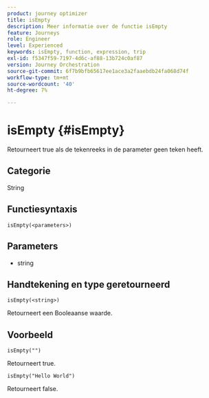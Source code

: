 ```yaml
---
product: journey optimizer
title: isEmpty
description: Meer informatie over de functie isEmpty
feature: Journeys
role: Engineer
level: Experienced
keywords: isEmpty, function, expression, trip
exl-id: f5347f59-7197-4d6c-af88-13b724c0af87
version: Journey Orchestration
source-git-commit: 6f7b9bfb65617ee1ace3a2faaebdb24fa068d74f
workflow-type: tm+mt
source-wordcount: '40'
ht-degree: 7%

---
```


# isEmpty {#isEmpty}

Retourneert true als de tekenreeks in de parameter geen teken heeft.

## Categorie

String

## Functiesyntaxis

`isEmpty(<parameters>)`

## Parameters

* string

## Handtekening en type geretourneerd

`isEmpty(<string>)`

Retourneert een Booleaanse waarde.

## Voorbeeld

`isEmpty("")`

Retourneert true.

`isEmpty("Hello World")`

Retourneert false.
